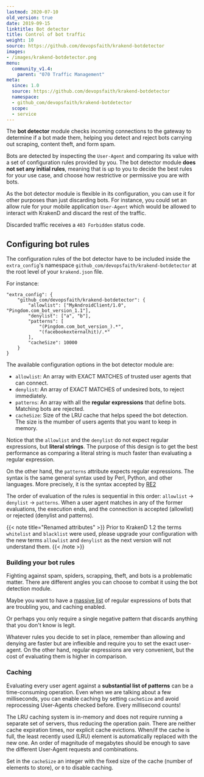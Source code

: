 ```yaml
---
lastmod: 2020-07-10
old_version: true
date: 2019-09-15
linktitle: Bot detector
title: Control of bot traffic
weight: 10
source: https://github.com/devopsfaith/krakend-botdetector
images:
- /images/krakend-botdetector.png
menu:
  community_v1.4:
    parent: "070 Traffic Management"
meta:
  since: 1.0
  source: https://github.com/devopsfaith/krakend-botdetector
  namespace:
  - github_com/devopsfaith/krakend-botdetector
  scope:
  - service
---
```


The **bot detector** module checks incoming connections to the gateway to determine if a bot made them, helping you detect and reject bots carrying out scraping, content theft, and form spam.

Bots are detected by inspecting the `User-Agent` and comparing its value with a set of configuration rules provided by you. The bot detector module **does not set any initial rules**, meaning that is up to you to decide the best rules for your use case, and choose how restrictive or permissive you are with bots.

As the bot detector module is flexible in its configuration, you can use it for other purposes than just discarding bots. For instance, you could set an allow rule for your mobile application `User-Agent` which would be allowed to interact with KrakenD and discard the rest of the traffic.

Discarded traffic receives a `403 Forbidden` status code.

## Configuring bot rules

The configuration rules of the bot detector have to be included inside the `extra_config`'s namespace `github_com/devopsfaith/krakend-botdetector` at the root level of your `krakend.json` file.

For instance:

    "extra_config": {
        "github_com/devopsfaith/krakend-botdetector": {
            "allowlist": ["MyAndroidClient/1.0", "Pingdom.com_bot_version_1.1"],
            "denylist": ["a", "b"],
            "patterns": [
                "(Pingdom.com_bot_version_).*",
                "(facebookexternalhit)/.*"
            ],
            "cacheSize": 10000
        }
    }

The available configuration options in the bot detector module are:

*   `allowlist`: An array with EXACT MATCHES of trusted user agents that can connect.
*   `denylist`: An array of EXACT MATCHES of undesired bots, to reject immediately.
*   `patterns`: An array with all the **regular expressions** that define bots. Matching bots are rejected.
*   `cacheSize`: Size of the LRU cache that helps speed the bot detection. The size is the mumber of users agents that you want to keep in memory. 


Notice that the `allowlist` and the `denylist` do not expect regular expressions, but **literal strings**. The purpose of this design is to get the best performance as comparing a literal string is much faster than evaluating a regular expression.

On the other hand, the `patterns` attribute expects regular expressions. The syntax is the same general syntax used by Perl, Python, and other languages. More precisely, it is the syntax accepted by [RE2](https://golang.org/s/re2syntax)

The order of evaluation of the rules is sequential in this order: `allowlist` -> `denylist` -> `patterns`. When a user agent matches in any of the former evaluations, the execution ends, and the connection is accepted (allowlist) or rejected (denylist and patterns).

{{< note title="Renamed attributes" >}}
Prior to KrakenD 1.2 the terms `whitelist` and `blacklist` were used, please upgrade your configuration with the new terms `allowlist` and `denylist` as the next version will not understand them.
{{< /note >}}

### Building your bot rules

Fighting against spam, spiders, scrapping, theft, and bots is a problematic matter. There are different angles you can choose to combat it using the bot detection module.

Maybe you want to have a [massive list](https://github.com/ua-parser/uap-core/blob/master/regexes.yaml) of regular expressions of bots that are troubling you, and caching enabled.

Or perhaps you only require a single negative pattern that discards anything that you don't know is legit.

Whatever rules you decide to set in place, remember than allowing and denying are faster but are inflexible and require you to set the exact user-agent. On the other hand, regular expressions are very convenient, but the cost of evaluating them is higher in comparison.

### Caching

Evaluating every user agent against a **substantial list of patterns** can be a time-consuming operation. Even when we are talking about a few milliseconds, you can enable caching by setting `cacheSize` and avoid reprocessing User-Agents checked before. Every millisecond counts!

The LRU caching system is in-memory and does not require running a separate set of servers, thus reducing the operation pain. There are neither cache expiration times, nor explicit cache evictions. When/if the cache is full, the least recently used (LRU) element is automatically replaced with the new one. An order of magnitude of megabytes should be enough to save the different User-Agent requests and combinations.

Set in the `cacheSize` an integer with the fixed size of the cache (number of elements to store), or `0` to disable caching.
